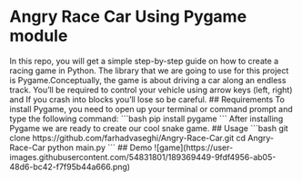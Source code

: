 
# Angry Race Car Using Pygame module

<p align="center">
  <width="200" height="400" img src="https://user-images.githubusercontent.com/54831801/189369456-1bd83365-a9d0-48ef-bd08-956794021d0b.png" />
</p>
In this repo, you will get a simple step-by-step guide on how to create a racing game in Python. The library that we are going to use for this project is Pygame.Conceptually, the game is about driving a car along an endless track. You’ll be required to control your vehicle using arrow keys (left, right) and If you crash into blocks you’ll lose so be careful.
## Requirements  
To install Pygame, you need to open up your terminal or command prompt and type the following command:
```bash
pip install pygame
```
After installing Pygame we are ready to create our cool snake game.
## Usage
```bash
git clone https://github.com/farhadvaseghi/Angry-Race-Car.git
cd Angry-Race-Car
python main.py
```
## Demo
![game](https://user-images.githubusercontent.com/54831801/189369449-9fdf4956-ab05-48d6-bc42-f7f95b44a666.png)
